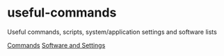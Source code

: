 # useful-commands
Useful commands, scripts, system/application settings and software lists

[Commands](commands.md)
[Software and Settings](software-and-settings.md)
